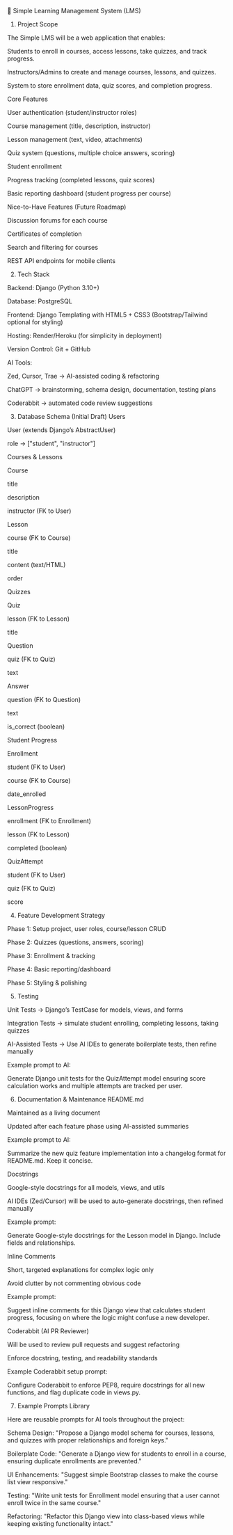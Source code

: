 📘 Simple Learning Management System (LMS)
1. Project Scope

The Simple LMS will be a web application that enables:

Students to enroll in courses, access lessons, take quizzes, and track progress.

Instructors/Admins to create and manage courses, lessons, and quizzes.

System to store enrollment data, quiz scores, and completion progress.

Core Features

User authentication (student/instructor roles)

Course management (title, description, instructor)

Lesson management (text, video, attachments)

Quiz system (questions, multiple choice answers, scoring)

Student enrollment

Progress tracking (completed lessons, quiz scores)

Basic reporting dashboard (student progress per course)

Nice-to-Have Features (Future Roadmap)

Discussion forums for each course

Certificates of completion

Search and filtering for courses

REST API endpoints for mobile clients

2. Tech Stack

Backend: Django (Python 3.10+)

Database: PostgreSQL

Frontend: Django Templating with HTML5 + CSS3 (Bootstrap/Tailwind optional for styling)

Hosting: Render/Heroku (for simplicity in deployment)

Version Control: Git + GitHub

AI Tools:

Zed, Cursor, Trae → AI-assisted coding & refactoring

ChatGPT → brainstorming, schema design, documentation, testing plans

Coderabbit → automated code review suggestions

3. Database Schema (Initial Draft)
Users

User (extends Django’s AbstractUser)

role → ["student", "instructor"]

Courses & Lessons

Course

title

description

instructor (FK to User)

Lesson

course (FK to Course)

title

content (text/HTML)

order

Quizzes

Quiz

lesson (FK to Lesson)

title

Question

quiz (FK to Quiz)

text

Answer

question (FK to Question)

text

is_correct (boolean)

Student Progress

Enrollment

student (FK to User)

course (FK to Course)

date_enrolled

LessonProgress

enrollment (FK to Enrollment)

lesson (FK to Lesson)

completed (boolean)

QuizAttempt

student (FK to User)

quiz (FK to Quiz)

score

4. Feature Development Strategy

Phase 1: Setup project, user roles, course/lesson CRUD

Phase 2: Quizzes (questions, answers, scoring)

Phase 3: Enrollment & tracking

Phase 4: Basic reporting/dashboard

Phase 5: Styling & polishing

5. Testing

Unit Tests → Django’s TestCase for models, views, and forms

Integration Tests → simulate student enrolling, completing lessons, taking quizzes

AI-Assisted Tests → Use AI IDEs to generate boilerplate tests, then refine manually

Example prompt to AI:

Generate Django unit tests for the QuizAttempt model ensuring score calculation works and multiple attempts are tracked per user.

6. Documentation & Maintenance
README.md

Maintained as a living document

Updated after each feature phase using AI-assisted summaries

Example prompt to AI:

Summarize the new quiz feature implementation into a changelog format for README.md. Keep it concise.

Docstrings

Google-style docstrings for all models, views, and utils

AI IDEs (Zed/Cursor) will be used to auto-generate docstrings, then refined manually

Example prompt:

Generate Google-style docstrings for the Lesson model in Django. Include fields and relationships.

Inline Comments

Short, targeted explanations for complex logic only

Avoid clutter by not commenting obvious code

Example prompt:

Suggest inline comments for this Django view that calculates student progress, focusing on where the logic might confuse a new developer.

Coderabbit (AI PR Reviewer)

Will be used to review pull requests and suggest refactoring

Enforce docstring, testing, and readability standards

Example Coderabbit setup prompt:

Configure Coderabbit to enforce PEP8, require docstrings for all new functions, and flag duplicate code in views.py.

7. Example Prompts Library

Here are reusable prompts for AI tools throughout the project:

Schema Design:
"Propose a Django model schema for courses, lessons, and quizzes with proper relationships and foreign keys."

Boilerplate Code:
"Generate a Django view for students to enroll in a course, ensuring duplicate enrollments are prevented."

UI Enhancements:
"Suggest simple Bootstrap classes to make the course list view responsive."

Testing:
"Write unit tests for Enrollment model ensuring that a user cannot enroll twice in the same course."

Refactoring:
"Refactor this Django view into class-based views while keeping existing functionality intact."

